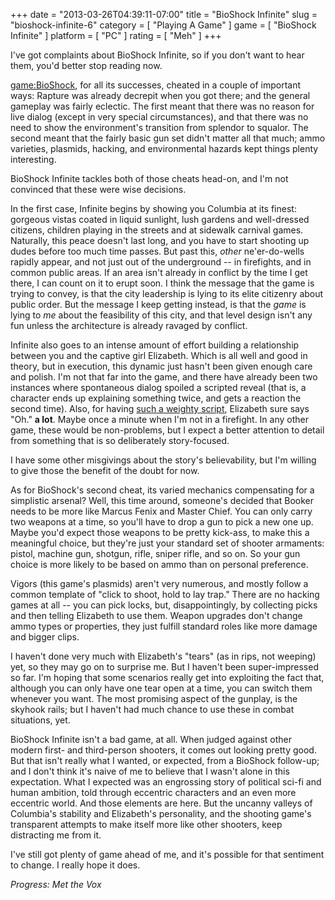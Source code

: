 +++
date = "2013-03-26T04:39:11-07:00"
title = "BioShock Infinite"
slug = "bioshock-infinite-6"
category = [ "Playing A Game" ]
game = [ "BioShock Infinite" ]
platform = [ "PC" ]
rating = [ "Meh" ]
+++

I've got complaints about BioShock Infinite, so if you don't want to hear them, you'd better stop reading now.

<game:BioShock>, for all its successes, cheated in a couple of important ways: Rapture was already decrepit when you got there; and the general gameplay was fairly eclectic.  The first meant that there was no reason for live dialog (except in very special circumstances), and that there was no need to show the environment's transition from splendor to squalor.  The second meant that the fairly basic gun set didn't matter all that much; ammo varieties, plasmids, hacking, and environmental hazards kept things plenty interesting.

BioShock Infinite tackles both of those cheats head-on, and I'm not convinced that these were wise decisions.

In the first case, Infinite begins by showing you Columbia at its finest: gorgeous vistas coated in liquid sunlight, lush gardens and well-dressed citizens, children playing in the streets and at sidewalk carnival games.  Naturally, this peace doesn't last long, and you have to start shooting up dudes before too much time passes.  But past this, <i>other</i> ne'er-do-wells rapidly appear, and not just out of the underground -- in firefights, and in common public areas.  If an area isn't already in conflict by the time I get there, I can count on it to erupt soon.  I think the message that the game is trying to convey, is that the city leadership is lying to its elite citizenry about public order.  But the message I keep getting instead, is that the <i>game</i> is lying to <i>me</i> about the feasibility of this city, and that level design isn't any fun unless the architecture is already ravaged by conflict.

Infinite also goes to an intense amount of effort building a relationship between you and the captive girl Elizabeth.  Which is all well and good in theory, but in execution, this dynamic just hasn't been given enough care and polish.  I'm not that far into the game, and there have already been two instances where spontaneous dialog spoiled a scripted reveal (that is, a character ends up explaining something twice, and gets a reaction the second time).  Also, for having <a href="http://i.imgur.com/ys2EVhf.png">such a weighty script</a>, Elizabeth sure says "Oh." <b>a lot</b>.  Maybe once a minute when I'm not in a firefight.  In any other game, these would be non-problems, but I expect a better attention to detail from something that is so deliberately story-focused.

I have some other misgivings about the story's believability, but I'm willing to give those the benefit of the doubt for now.

As for BioShock's second cheat, its varied mechanics compensating for a simplistic arsenal?  Well, this time around, someone's decided that Booker needs to be more like Marcus Fenix and Master Chief.  You can only carry two weapons at a time, so you'll have to drop a gun to pick a new one up.  Maybe you'd expect those weapons to be pretty kick-ass, to make this a meaningful choice, but they're just your standard set of shooter armaments: pistol, machine gun, shotgun, rifle, sniper rifle, and so on.  So your gun choice is more likely to be based on ammo than on personal preference.

Vigors (this game's plasmids) aren't very numerous, and mostly follow a common template of "click to shoot, hold to lay trap."  There are no hacking games at all -- you can pick locks, but, disappointingly, by collecting picks and then telling Elizabeth to use them.  Weapon upgrades don't change ammo types or properties, they just fulfill standard roles like more damage and bigger clips.

I haven't done very much with Elizabeth's "tears" (as in rips, not weeping) yet, so they may go on to surprise me.  But I haven't been super-impressed so far.  I'm hoping that some scenarios really get into exploiting the fact that, although you can only have one tear open at a time, you can switch them whenever you want.  The most promising aspect of the gunplay, is the skyhook rails; but I haven't had much chance to use these in combat situations, yet.

BioShock Infinite isn't a bad game, at all.  When judged against other modern first- and third-person shooters, it comes out looking pretty good.  But that isn't really what I wanted, or expected, from a BioShock follow-up; and I don't think it's naive of me to believe that I wasn't alone in this expectation.  What I expected was an engrossing story of political sci-fi and human ambition, told through eccentric characters and an even more eccentric world.  And those elements are here.  But the uncanny valleys of Columbia's stability and Elizabeth's personality, and the shooting game's transparent attempts to make itself more like other shooters, keep distracting me from it.

I've still got plenty of game ahead of me, and it's possible for that sentiment to change.  I really hope it does.

<i>Progress: Met the Vox</i>